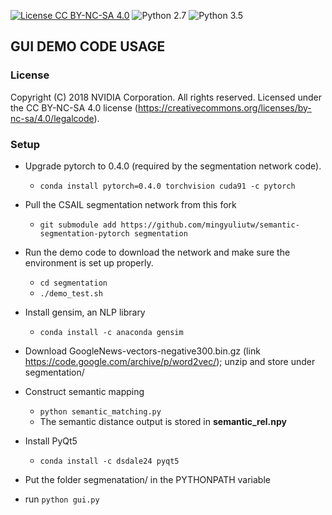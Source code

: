 [![License CC BY-NC-SA 4.0](https://img.shields.io/badge/license-CC4.0-blue.svg)](https://raw.githubusercontent.com/NVIDIA/FastPhotoStyle/master/LICENSE.md)
![Python 2.7](https://img.shields.io/badge/python-2.7-green.svg)
![Python 3.5](https://img.shields.io/badge/python-3.5-green.svg)

## GUI DEMO CODE USAGE

### License
Copyright (C) 2018 NVIDIA Corporation.  All rights reserved.
Licensed under the CC BY-NC-SA 4.0 license (https://creativecommons.org/licenses/by-nc-sa/4.0/legalcode).


### Setup

- Upgrade pytorch to 0.4.0 (required by the segmentation network code).
  - `conda install pytorch=0.4.0 torchvision cuda91 -c pytorch`
- Pull the CSAIL segmentation network from this fork 
  - `git submodule add https://github.com/mingyuliutw/semantic-segmentation-pytorch segmentation`
- Run the demo code to download the network and make sure the environment is set up properly. 
  - `cd segmentation` 
  - `./demo_test.sh`
- Install gensim, an NLP library
  - `conda install -c anaconda gensim 
`
- Download GoogleNews-vectors-negative300.bin.gz (link https://code.google.com/archive/p/word2vec/); unzip and store under segmentation/  

- Construct semantic mapping 
  - `python semantic_matching.py`
  - The semantic distance output is stored in **semantic_rel.npy**
  
- Install PyQt5
  - `conda install -c dsdale24 pyqt5`
  
- Put the folder segmenatation/ in the PYTHONPATH variable

- run `python gui.py`